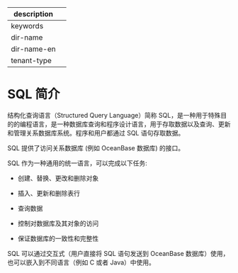 |description||
|---|---|
|keywords||
|dir-name||
|dir-name-en||
|tenant-type||

# SQL 简介 

结构化查询语言（Structured Query Language）简称 SQL，是一种用于特殊目的的编程语言，是一种数据库查询和程序设计语言，用于存取数据以及查询、更新和管理关系数据库系统。程序和用户都通过 SQL 语句存取数据。

SQL 提供了访问关系数据库 (例如 OceanBase 数据库) 的接口。 

SQL 作为一种通用的统一语言，可以完成以下任务:

* 创建、替换、更改和删除对象

* 插入、更新和删除表行

* 查询数据

* 控制对数据库及其对象的访问

* 保证数据库的一致性和完整性

SQL 可以通过交互式（用户直接将 SQL 语句发送到 OceanBase 数据库）使用，也可以嵌入到不同语言（例如 C 或者 Java）中使用。
